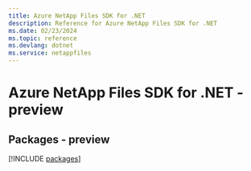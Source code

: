 ```yaml
---
title: Azure NetApp Files SDK for .NET
description: Reference for Azure NetApp Files SDK for .NET
ms.date: 02/23/2024
ms.topic: reference
ms.devlang: dotnet
ms.service: netappfiles
---
```

# Azure NetApp Files SDK for .NET - preview
## Packages - preview
[!INCLUDE [packages](netapp-files-index.md)]